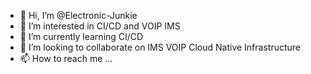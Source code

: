 - 👋 Hi, I’m @Electronic-Junkie
- 👀 I’m interested in CI/CD and VOIP IMS 
- 🌱 I’m currently learning CI/CD
- 💞️ I’m looking to collaborate on IMS VOIP Cloud Native Infrastructure
- 📫 How to reach me ...

<!---
Electronic-Junkie/Electronic-Junkie is a ✨ special ✨ repository because its `README.md` (this file) appears on your GitHub profile.
You can click the Preview link to take a look at your changes.
--->
